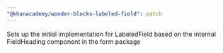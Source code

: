 ```yaml
---
"@khanacademy/wonder-blocks-labeled-field": patch
---
```


Sets up the initial implementation for LabeledField based on the internal FieldHeading component in the form package
